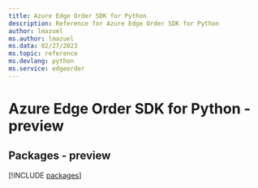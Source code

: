 ```yaml
---
title: Azure Edge Order SDK for Python
description: Reference for Azure Edge Order SDK for Python
author: lmazuel
ms.author: lmazuel
ms.data: 02/27/2023
ms.topic: reference
ms.devlang: python
ms.service: edgeorder
---
```

# Azure Edge Order SDK for Python - preview
## Packages - preview
[!INCLUDE [packages](edge-order-index.md)]
